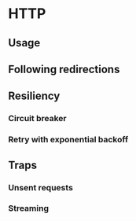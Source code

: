 # HTTP

## Usage

## Following redirections

## Resiliency

### Circuit breaker

### Retry with exponential backoff

## Traps

### Unsent requests

### Streaming
